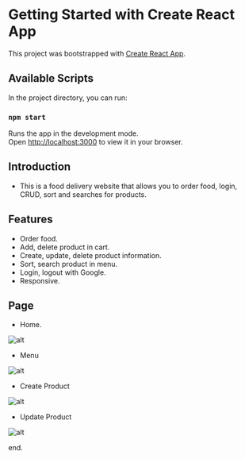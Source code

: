 # Getting Started with Create React App

This project was bootstrapped with [Create React App](https://github.com/facebook/create-react-app).

## Available Scripts

In the project directory, you can run:

### `npm start`

Runs the app in the development mode.\
Open [http://localhost:3000](http://localhost:3000) to view it in your browser.

## Introduction

- This is a food delivery website that allows you to order food, login, CRUD, sort and searches for products.

## Features

- Order food.
- Add, delete product in cart.
- Create, update, delete product information.
- Sort, search product in menu.
- Login, logout with Google.
- Responsive.

## Page

- Home.

![alt](https://photos.google.com/photo/AF1QipOBWKq_CCnMAEUbhpCquNVlPRC-b_B7K9TeRA9P)

- Menu

![alt](https://photos.google.com/photo/AF1QipOfwYppFNMXUWHjWU2IQAp9LfrsUydLrl8D9GTU)

- Create Product

![alt](https://photos.google.com/photo/AF1QipNuA086TiOnItZE8PtHJKeTopBO4XAChg49Nbeg)

- Update Product

![alt](https://photos.google.com/photo/AF1QipMmgw6noE9Qrq3UuR89sNp-a_rgqxTrTi3V6ISD)

end.
